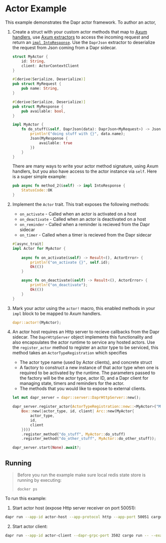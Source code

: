 # Actor Example

This example demonstrates the Dapr actor framework.  To author an actor, 

1. Create a struct with your custom actor methods that map to [Axum handlers](https://docs.rs/axum/latest/axum/handler/index.html), use [Axum extractors](https://docs.rs/axum/latest/axum/extract/index.html) to access the incoming request and return an [`impl IntoResponse`](https://docs.rs/axum/latest/axum/response/trait.IntoResponse.html).
Use the `DaprJson` extractor to deserialize the request from Json coming from a Dapr sidecar.
    ```rust
    struct MyActor {
        id: String,
        client: ActorContextClient
    }
    
    #[derive(Serialize, Deserialize)]
    pub struct MyRequest {
        pub name: String,
    }
    
    #[derive(Serialize, Deserialize)]
    pub struct MyResponse {
        pub available: bool,
    }   

    impl MyActor {
        fn do_stuff(&self, DaprJson(data): DaprJson<MyRequest>) -> Json<MyResponse> {        
            println!("doing stuff with {}", data.name);        
            Json(MyResponse { 
                available: true 
            })
        }    
    }
    ```

    There are many ways to write your actor method signature, using Axum handlers, but you also have access to the actor instance via `self`.  Here is a super simple example:
    ```rust
    pub async fn method_2(&self) -> impl IntoResponse {
        StatusCode::OK
    }
    ```
1. Implement the `Actor` trait.  This trait exposes the following methods:
    - `on_activate` - Called when an actor is activated on a host
    - `on_deactivate` - Called when an actor is deactivated on a host
    - `on_reminder` - Called when a reminder is recieved from the Dapr sidecar
    - `on_timer` - Called when a timer is recieved from the Dapr sidecar


    ```rust
    #[async_trait]
    impl Actor for MyActor {
        
        async fn on_activate(&self) -> Result<(), ActorError> {
            println!("on_activate {}", self.id);
            Ok(())
        }

        async fn on_deactivate(&self) -> Result<(), ActorError> {
            println!("on_deactivate");
            Ok(())
        }
    }
    ```

1. Mark your actor using the `actor!` macro, this enabled methods in your `impl` block to be mapped to Axum handlers.
    ```rust
    dapr::actor!(MyActor);
    ```

1. An actor host requires an Http server to recieve callbacks from the Dapr sidecar.  The `DaprHttpServer` object implements this functionality and also encapsulates the actor runtime to service any hosted actors.  Use the `register_actor` method to register an actor type to be serviced, this method takes an `ActorTypeRegistration` which specifies 
    - The actor type name (used by Actor clients), and concrete struct
    - A factory to construct a new instance of that actor type when one is required to be activated by the runtime.  The parameters passed to the factory will be the actor type, actor ID, and a Dapr client for managing state, timers and reminders for the actor.
    - The methods that you would like to expose to external clients.

    ```rust
    let mut dapr_server = dapr::server::DaprHttpServer::new();

    dapr_server.register_actor(ActorTypeRegistration::new::<MyActor>("MyActor", 
        Box::new(|actor_type, id, client| Arc::new(MyActor{
            actor_type, 
            id, 
            client
        })))
        .register_method("do_stuff", MyActor::do_stuff)
        .register_method("do_other_stuff", MyActor::do_other_stuff));

    dapr_server.start(None).await?;
    ```


## Running

> Before you run the example make sure local redis state store is running by executing:
> ```
> docker ps
> ```

To run this example:

1. Start actor host (expose Http server receiver on port 50051):
```bash
dapr run --app-id actor-host --app-protocol http --app-port 50051 cargo run -- --example actor-server
```

2. Start actor client:
```bash
dapr run --app-id actor-client --dapr-grpc-port 3502 cargo run -- --example actor-client
```
